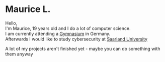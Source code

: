 [youtube_shield]: https://img.shields.io/badge/YouTube-red
[discord_shield]: https://img.shields.io/badge/Discord-blue
[youtube]: youtube.com/channel/UC1XJonqgNCHu1swge8O8ODQ
[discord]: https://discord.gg/QY7mycdGxZ

# Maurice L.
Hello,<br>
I'm Maurice, 19 years old and I do a lot of computer science.<br>
I am currently attending a [Gymnasium](https://en.wikipedia.org/wiki/Gymnasium_(Germany)) in Germany.<br>
Afterwards I would like to study cybersecurity at [Saarland University](https://uni-saarland.de)

A lot of my projects aren't finished yet - maybe you can do something with them anyway
<!--
## Stats

[![Anurag's github stats](https://github-readme-stats.vercel.app/api?username=MiauRizius&theme=tokyonight)](https://github.com/anuraghazra/github-readme-stats)

<!--START_SECTION:SHOW_TOTAL_CODE_TIME-->
<!--END_SECTION:SHOW_TOTAL_CODE_TIME-->

<!--START_SECTION:SHOW_LANGUAGE-->
<!--END_SECTION:SHOW_LANGUAGE-->

<!--START_SECTION:SHOW_OS-->
<!--END_SECTION:SHOW_OS-->

<!--
[![Top Langs](https://github-readme-stats.vercel.app/api/top-langs/?username=MiauRizius&layout=compact&theme=tokyonight)](https://github.com/anuraghazra/github-readme-stats)
-->

<!--
[![willianrod's wakatime stats](https://github-readme-stats.vercel.app/api/wakatime?username=MiauRizius&theme=tokyonight&layout=compact)](https://github.com/anuraghazra/github-readme-stats)
-->
